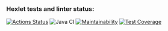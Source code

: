 ### Hexlet tests and linter status:
[![Actions Status](https://github.com/a-oselkov/java-project-73/workflows/hexlet-check/badge.svg)](https://github.com/a-oselkov/java-project-73/actions)
![Java CI](https://github.com/a-oselkov/java-project-73/workflows/Java%20CI/badge.svg)
[![Maintainability](https://api.codeclimate.com/v1/badges/c55a6b3413914cb811c3/maintainability)](https://codeclimate.com/github/a-oselkov/java-project-73/maintainability)
[![Test Coverage](https://api.codeclimate.com/v1/badges/c55a6b3413914cb811c3/test_coverage)](https://codeclimate.com/github/a-oselkov/java-project-73/test_coverage)


